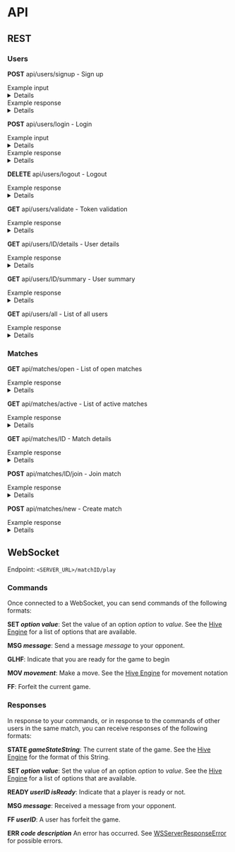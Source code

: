 # API

## REST

### Users

**POST** api/users/signup - Sign up

<summary>Example input</summary>
<details>
```
{
	"email": "example@mail.com",
	"password": "password",
	"verifyPassword": "password",
	"displayName": "chosenUsername"
}
```
</details>

<summary>Example response</summary>
<details>
```
{
	"id": "SomeUserID",
	"email": "example@mail.com",
	"displayName": "chosenUsername",
	"avatarUrl": null,
	"token": "SomeAccessToken"
}
```
</details>

**POST** api/users/login - Login

<summary>Example input</summary>
<details>
```
{
	"email": "email@mail.com",
	"password": "password"
}
```
</details>

<summary>Example response</summary>
<details>
```
{
	"id": "SomeTokenID",
	"userId": "SomeUserID",
	"token": "SomeAccessToken"
}
```
</details>

**DELETE** api/users/logout - Logout

<summary>Example response</summary>
<details>
`OK`
</details>

**GET** api/users/validate - Token validation

<summary>Example response</summary>
<details>
{
	"userId": "SomeUserID",
	"token": "SomeAccessToken"
}
</details>

**GET** api/users/ID/details - User details

<summary>Example response</summary>
<details>
```
{
	"id": "SomeUserID",
	"displayName": "chosenUsername",
	"elo": 1000.0,
	"avatarUrl": "https://example.com/image.png",
	"activeMatches": [
	],
	"pastMatches": [
	]
}
```
</details>

**GET** api/users/ID/summary - User summary

<summary>Example response</summary>
<details>
```
{
	"id": "SomeUserID",
	"displayName": "chosenUsername",
	"elo": 1000.0,
	"avatarUrl": "https://example.com/image.png",
}
```
</details>

**GET** api/users/all - List of all users

<summary>Example response</summary>
<details>
```
[
	{
		"id": "SomeUserID",
		"displayName": "chosenUsername",
		"elo": 1000.0,
		"avatarUrl": "https://example.com/image.png",
	},
	{
		"id": "SomeUserID2",
		"displayName": "chosenUsername2",
		"elo": 1000.0,
		"avatarUrl": "https://example.com/image.png",
	}
]
```
</details>

### Matches

**GET** api/matches/open - List of open matches

<summary>Example response</summary>
<details>
```
[
]
```
</details>

**GET** api/matches/active - List of active matches

<summary>Example response</summary>
<details>
```
[
]
```
</details>

**GET** api/matches/ID - Match details

<summary>Example response</summary>
<details>
```
{
	"id": "SomeMatchID",
	"socketUrl": "ws://example.com",
	"details": {
		"id": "SomeMatchID",
		"hostElo": 1000.0,
		"opponentElo": 1000.0,
		"hostIsWhite": false,
		"options": "LadyBug;Mosquito;NoFirstMoveQueen",
		"createdAt": "2020-03-30T00:00:00.000Z"
		"duration": null,
		"status": "notStarted",
		"isAsyncPlay": false,
		"isComplete": false,
		"host": {
			"id": "SomeUserID",
			"displayName": "chosenUsername",
			"elo": 1000.0,
			"avatarUrl": "https://example.com/image.png",
		},
		"opponent": {
			"id": "SomeUserID2",
			"displayName": "chosenUsername2",
			"elo": 1000.0,
			"avatarUrl": "https://example.com/image.png",
		},
		"winner": null,
		"moves": [
			{
				"id": "SomeMovementID",
				"notation": "wQ",
				"ordinal": 1
			},
			{
				"id": "SomeMovementID2",
				"notation": "bQ -wQ",
				"ordinal": 2
			}
		],
	}
}
```
</details>

**POST** api/matches/ID/join - Join match

<summary>Example response</summary>
<details>
```
{
	"id": "SomeMatchID",
	"socketUrl": "ws://example.com",
	"details": {
		"id": "SomeMatchID",
		"hostElo": 1000.0,
		"opponentElo": 1000.0,
		"hostIsWhite": false,
		"options": "LadyBug;Mosquito;NoFirstMoveQueen",
		"createdAt": "2020-03-30T00:00:00.000Z"
		"duration": null,
		"status": "notStarted",
		"isAsyncPlay": false,
		"isComplete": false,
		"host": {
			"id": "SomeUserID",
			"displayName": "chosenUsername",
			"elo": 1000.0,
			"avatarUrl": "https://example.com/image.png",
		},
		"opponent": {
			"id": "SomeUserID2",
			"displayName": "chosenUsername2",
			"elo": 1000.0,
			"avatarUrl": "https://example.com/image.png",
		},
		"winner": null,
		"moves": [],
	}
}
```
</details>

**POST** api/matches/new - Create match

<summary>Example response</summary>
<details>
```
{
	"id": "SomeMatchID",
	"socketUrl": "ws://example.com",
	"details": {
		"id": "SomeMatchID",
		"hostElo": 1000.0,
		"opponentElo": null,
		"hostIsWhite": false,
		"options": "LadyBug;Mosquito;NoFirstMoveQueen",
		"createdAt": "2020-03-30T00:00:00.000Z"
		"duration": null,
		"status": "notStarted",
		"isAsyncPlay": false,
		"isComplete": false,
		"host": {
			"id": "SomeUserID",
			"displayName": "chosenUsername",
			"elo": 1000.0,
			"avatarUrl": "https://example.com/image.png",
		},
		"opponent": null,
		"winner": null,
		"moves": [],
	}
}
```
</details>

## WebSocket

Endpoint: `<SERVER_URL>/matchID/play`

### Commands

Once connected to a WebSocket, you can send commands of the following formats:

**SET _option_ _value_**: Set the value of an option _option_ to _value_. See the [Hive Engine](https://github.com/josephroquedev/hive-engine) for a list of options that are available.

**MSG _message_**: Send a message _message_ to your opponent.

**GLHF**: Indicate that you are ready for the game to begin

**MOV _movement_**: Make a move. See the [Hive Engine](https://github.com/josephroquedev/hive-engine) for movement notation

**FF**: Forfeit the current game.

### Responses

In response to your commands, or in response to the commands of other users in the same match, you can receive responses of the following formats:

**STATE _gameStateString_**: The current state of the game. See the [Hive Engine](https://github.com/josephroquedev/hive-engine) for the format of this String.

**SET _option_ _value_**: Set the value of an option _option_ to _value_. See the [Hive Engine](https://github.com/josephroquedev/hive-engine) for a list of options that are available.

**READY _userID_ _isReady_**: Indicate that a player is ready or not.

**MSG _message_**: Received a message from your opponent.

**FF _userID_**: A user has forfeit the game.

**ERR _code_ _description_** An error has occurred. See  [WSServerResponseError](./Sources/App/WebSocket/Message/Response/WSServerResponseError.swift) for possible errors.
